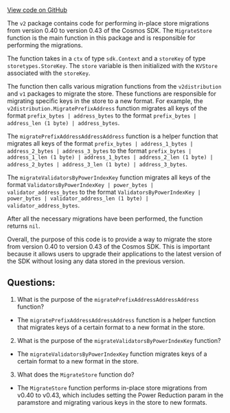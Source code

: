 [View code on GitHub](https://github.com/cosmos/cosmos-sdk.git/x/staking/migrations/v2/store.go)

The `v2` package contains code for performing in-place store migrations from version 0.40 to version 0.43 of the Cosmos SDK. The `MigrateStore` function is the main function in this package and is responsible for performing the migrations. 

The function takes in a `ctx` of type `sdk.Context` and a `storeKey` of type `storetypes.StoreKey`. The `store` variable is then initialized with the `KVStore` associated with the `storeKey`. 

The function then calls various migration functions from the `v2distribution` and `v1` packages to migrate the store. These functions are responsible for migrating specific keys in the store to a new format. For example, the `v2distribution.MigratePrefixAddress` function migrates all keys of the format `prefix_bytes | address_bytes` to the format `prefix_bytes | address_len (1 byte) | address_bytes`. 

The `migratePrefixAddressAddressAddress` function is a helper function that migrates all keys of the format `prefix_bytes | address_1_bytes | address_2_bytes | address_3_bytes` to the format `prefix_bytes | address_1_len (1 byte) | address_1_bytes | address_2_len (1 byte) | address_2_bytes | address_3_len (1 byte) | address_3_bytes`. 

The `migrateValidatorsByPowerIndexKey` function migrates all keys of the format `ValidatorsByPowerIndexKey | power_bytes | validator_address_bytes` to the format `ValidatorsByPowerIndexKey | power_bytes | validator_address_len (1 byte) | validator_address_bytes`. 

After all the necessary migrations have been performed, the function returns `nil`. 

Overall, the purpose of this code is to provide a way to migrate the store from version 0.40 to version 0.43 of the Cosmos SDK. This is important because it allows users to upgrade their applications to the latest version of the SDK without losing any data stored in the previous version.
## Questions: 
 1. What is the purpose of the `migratePrefixAddressAddressAddress` function?
- The `migratePrefixAddressAddressAddress` function is a helper function that migrates keys of a certain format to a new format in the store.

2. What is the purpose of the `migrateValidatorsByPowerIndexKey` function?
- The `migrateValidatorsByPowerIndexKey` function migrates keys of a certain format to a new format in the store.

3. What does the `MigrateStore` function do?
- The `MigrateStore` function performs in-place store migrations from v0.40 to v0.43, which includes setting the Power Reduction param in the paramstore and migrating various keys in the store to new formats.